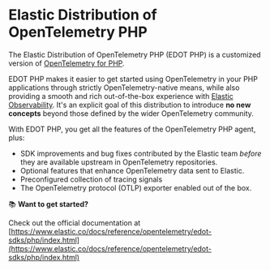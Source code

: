 # Elastic Distribution of OpenTelemetry PHP

The Elastic Distribution of OpenTelemetry PHP (EDOT PHP) is a customized version of [OpenTelemetry for PHP](https://opentelemetry.io/docs/languages/php).

EDOT PHP makes it easier to get started using OpenTelemetry in your PHP applications through strictly OpenTelemetry-native means, while also providing a smooth and rich out-of-the-box experience with [Elastic Observability](https://www.elastic.co/observability). It's an explicit goal of this distribution to introduce **no new concepts** beyond those defined by the wider OpenTelemetry community.

With EDOT PHP, you get all the features of the OpenTelemetry PHP agent, plus:

- SDK improvements and bug fixes contributed by the Elastic team _before_ they are available upstream in OpenTelemetry repositories.
- Optional features that enhance OpenTelemetry data sent to Elastic.
- Preconfigured collection of tracing signals
- The OpenTelemetry protocol (OTLP) exporter enabled out of the box.

📚 **Want to get started?**

Check out the official documentation at [https://www.elastic.co/docs/reference/opentelemetry/edot-sdks/php/index.html](https://www.elastic.co/docs/reference/opentelemetry/edot-sdks/php/index.html)
